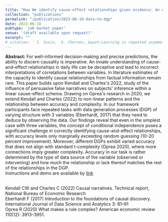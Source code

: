 ```yaml
---
title: "How We identify cause-effect relationships given evidence: An exploratory study"
collection: "publications"
permalink: "/publication/2023-06-10-data-to-dgp"
date: 2023-06-10
pubtype: 'job market paper'
venue: '(draft available upon request)'
excerpt: ""
# citation: ' I. Susin,  G. Chernov, &quot;Learning in repeated asymmetric games: an experiment.&quot; In the proceedings of 23rd Yasin (April) International Academic Conference on Economic and Social Development (23rd Yasin Conference), 2022.'
---
```

<b>Abstract:</b> For well-informed decision-making and precise predictions, the ability to discern causality is imperative. An innate understanding of cause-and-effect relationships in daily life can be deceptive and lead to incorrect interpretations of correlations between variables. In literature estimates of the capacity to identify causal relationships from factual information remain rare. This paper builds upon Kendall and Charles's 2022, study of the influence of persuasive false narratives on subjects' inference within a linear cause-effect schema. Drawing on Oprea's research in 2020, we extend Kendall and Charles (2022) to non-linear patterns and the relationship between accuracy and complexity. In our framework participants face repeated tasks with data generation processes (DGP) of varying structure with 3 variables  (Eberhardt, 2017) that they need to deduce by observing the data. Our findings reveal that even in the simplest case with three variables, the concept of conditional independence poses a significant challenge in correctly identifying cause-and-effect relationships, with accuracy levels only marginally exceeding random guessing (10-20 percent improvement). Moreover, different DGPs exhibit varied accuracy that does not align with standard t-complexity (Oprea 2020), where more connections imply greater complexity. Accuracy in our task is rather determined by the type of data source of the variable (observed or intervening) and how much the relationship or lack thereof matches the rest of the relationships in the DGP.
<br>
Instructions and demo are available by [link](http://behavior.akadempark.com:8005/demo/data_to_dgp)
<br>

   <br> Kendall CW and Charles C (2022) Causal narratives. Technical report, National Bureau of Economic Research
   <br> Eberhardt F (2017) Introduction to the foundations of causal discovery. International Journal of Data Science and Analytics 3: 81–91
   <br> Oprea R (2020) What makes a rule complex? American economic review 110(12): 3913–3951.